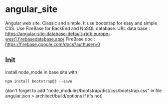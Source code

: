 # angular_site
Angular web site. Classic and simple.
It use bootstrap for easy and simple CSS.
Use FireBase for BackEnd and NoSQL database.
URL data base : https://angular-site-database-default-rtdb.europe-west1.firebasedatabase.app/
FireBase doc : https://firebase.google.com/docs?authuser=0

## Init
install node_mode in base site with :
``` 
npm install bootstrap@3 --save
```
(don't forget to add "node_modules/bootstrap/dist/css/bootstrap.css" in file angular.json > architect/build/options if it's not)
